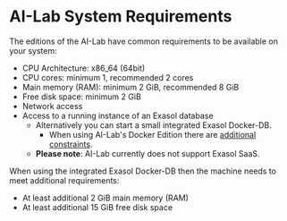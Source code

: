 # AI-Lab System Requirements

The editions of the AI-Lab have common requirements to be available on your system:
* CPU Architecture: x86_64 (64bit)
* CPU cores: minimum 1, recommended 2 cores
* Main memory (RAM): minimum 2 GiB, recommended 8 GiB
* Free disk space: minimum 2 GiB
* Network access
* Access to a running instance of an Exasol database
  * Alternatively you can start a small integrated Exasol Docker-DB.
    * When using AI-Lab's Docker Edition there are [additional constraints](docker/prerequisites.md#enabling-exasol-ai-lab-to-use-docker-features).
  * **Please note**: AI-Lab currently does not support Exasol SaaS.

When using the integrated Exasol Docker-DB then the machine needs to meet additional requirements:
* At least additional 2 GiB main memory (RAM)
* At least additional 15 GiB free disk space

